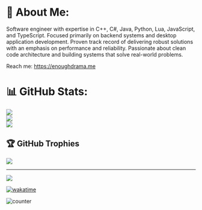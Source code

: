 # 💫 About Me:
Software engineer with expertise in C++, C#, Java, Python, Lua, JavaScript, and TypeScript. Focused primarily on backend systems and desktop application development. Proven track record of delivering robust solutions with an emphasis on performance and reliability. Passionate about clean code architecture and building systems that solve real-world problems.​​​​​​​​​​​​​​​​

Reach me: https://enoughdrama.me

# 📊 GitHub Stats:
![](https://github-readme-stats.vercel.app/api?username=enoughdrama&theme=dark&hide_border=true&include_all_commits=true&count_private=true)<br/>
![](https://nirzak-streak-stats.vercel.app/?user=enoughdrama&theme=dark&hide_border=true)<br/>
![](https://github-readme-stats.vercel.app/api/top-langs/?username=enoughdrama&theme=dark&hide_border=true&include_all_commits=true&count_private=true&layout=compact)

## 🏆 GitHub Trophies
![](https://github-profile-trophy.vercel.app/?username=enoughdrama&theme=midnight-purple&no-frame=true&no-bg=true&margin-w=4)

---
[![](https://visitcount.itsvg.in/api?id=enoughdrama&icon=10&color=5)](https://visitcount.itsvg.in)

<!-- Proudly created with GPRM ( https://gprm.itsvg.in ) -->

[![wakatime](https://wakatime.com/badge/user/018b656a-a6ba-405e-86e7-6317ad04e233.svg)](https://wakatime.com/@018b656a-a6ba-405e-86e7-6317ad04e233)

![counter](https://moe-counter.glitch.me/get/@enoughdrama?theme=asoul)
